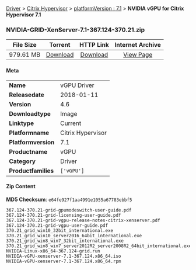 
[Driver](/README.md)  >  [Citrix Hypervisor](/index/Driver/Citrix_Hypervisor.md)  >  [platformVersion : 7.1](/index/Driver/Citrix_Hypervisor/7.1.md)  >  **NVIDIA vGPU for Citrix Hypervisor 7.1**


### NVIDIA-GRID-XenServer-7.1-367.124-370.21.zip

| **File Size** | **Torrent**  | **HTTP Link** | **Internet Archive** |
|:-------------:|:------------:|:-------------:|:--------------------:|
| 979.61 MB |  [Download](https://archive.org/download/nvgpu_NVIDIA-GRID-XenServer-7.1-367.124-370.21.zip/nvgpu_NVIDIA-GRID-XenServer-7.1-367.124-370.21.zip_archive.torrent)       | [Download](https://archive.org/compress/nvgpu_NVIDIA-GRID-XenServer-7.1-367.124-370.21.zip) | [View Page](https://archive.org/details/nvgpu_NVIDIA-GRID-XenServer-7.1-367.124-370.21.zip)       |

#### Meta

<table>
<tr><td><strong>Name</strong></td><td>vGPU Driver</td></tr>
<tr><td><strong>Releasedate</strong></td><td>2018-01-11</td></tr>
<tr><td><strong>Version</strong></td><td>4.6</td></tr>
<tr><td><strong>Downloadtype</strong></td><td>Image</td></tr>
<tr><td><strong>Linktype</strong></td><td>Current</td></tr>
<tr><td><strong>Platformname</strong></td><td>Citrix Hypervisor</td></tr>
<tr><td><strong>Platformversion</strong></td><td>7.1</td></tr>
<tr><td><strong>Productname</strong></td><td>vGPU</td></tr>
<tr><td><strong>Category</strong></td><td>Driver</td></tr>
<tr><td><strong>Productfamilies</strong></td><td><code>['vGPU']</code></td></tr>
</table>

#### Zip Content

**MD5 Checksum**: `e64fe927f1aa4991e1055a67783ebbf5`

```text
367.124-370.21-grid-gpumodeswitch-user-guide.pdf
367.124-370.21-grid-licensing-user-guide.pdf
367.124-370.21-grid-vgpu-release-notes-citrix-xenserver.pdf
367.124-370.21-grid-vgpu-user-guide.pdf
370.21_grid_win10_32bit_international.exe
370.21_grid_win10_server2016_64bit_international.exe
370.21_grid_win8_win7_32bit_international.exe
370.21_grid_win8_win7_server2012R2_server2008R2_64bit_international.exe
NVIDIA-Linux-x86_64-367.124-grid.run
NVIDIA-vGPU-xenserver-7.1-367.124.x86_64.iso
NVIDIA-vGPU-xenserver-7.1-367.124.x86_64.rpm
```